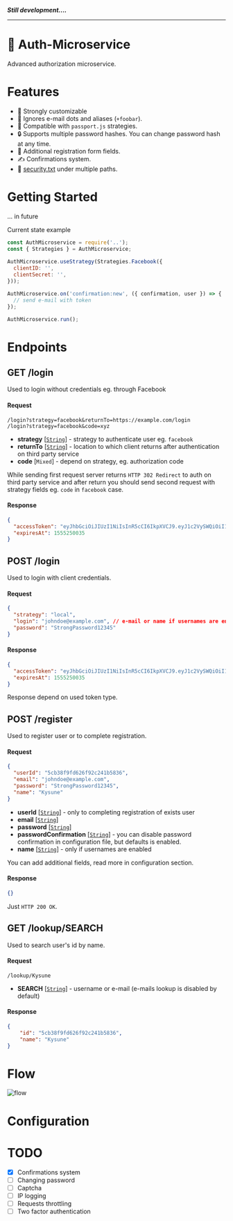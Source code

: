 ***Still development....***
****

# 🔑 Auth-Microservice
Advanced authorization microservice.

# Features
- 🔨 Strongly customizable
- 👥 Ignores e-mail dots and aliases (`+foobar`).
- 🤝 Compatible with `passport.js` strategies.
- 🔒 Supports multiple password hashes. You can change password hash at any time.
- 📝 Additional registration form fields.
- ✍ Confirmations system.
- 📃 [security.txt](https://tools.ietf.org/html/draft-foudil-securitytxt-06) under multiple paths.

# Getting Started

... in future

Current state example
```javascript
const AuthMicroservice = require('..');
const { Strategies } = AuthMicroservice;
    
AuthMicroservice.useStrategy(Strategies.Facebook({
  clientID: '',
  clientSecret: '',
}));

AuthMicroservice.on('confirmation:new', ({ confirmation, user }) => {
  // send e-mail with token
});

AuthMicroservice.run();

```

# Endpoints

## GET /login
Used to login without credentials eg. through Facebook
#### Request
```
/login?strategy=facebook&returnTo=https://example.com/login
/login?strategy=facebook&code=xyz
```
- **strategy** [[`String`](https://developer.mozilla.org/en-US/docs/Web/JavaScript/Reference/Global_Objects/String)] - strategy to authenticate user eg. `facebook`
- **returnTo** [[`String`](https://developer.mozilla.org/en-US/docs/Web/JavaScript/Reference/Global_Objects/String)] - location to which client returns after authentication on third party service 
- **code** [`Mixed`] - depend on strategy, eg. authorization code

While sending first request server returns `HTTP 302 Redirect` to auth on third party service and after return you should send second request with strategy fields eg. `code` in `facebook` case.
#### Response
```json
{
  "accessToken": "eyJhbGciOiJIUzI1NiIsInR5cCI6IkpXVCJ9.eyJ1c2VySWQiOiI1Y2IyMDI4NGM0ZjY4MjM2ZTRiMjEyNjYiLCJleHAiOjE1NTUyNTAwMzUsImlhdCI6MTU1NTI0NjQzNX0.r0l5vTDFD5iYeMAlrYqb8lJUvcb3RVsja8rZU9kD0bc",
  "expiresAt": 1555250035
}
```

## POST /login
Used to login with client credentials.
#### Request
```json
{
  "strategy": "local",
  "login": "johndoe@example.com", // e-mail or name if usernames are enabled
  "password": "StrongPassword12345"
}
```
#### Response
```json
{
  "accessToken": "eyJhbGciOiJIUzI1NiIsInR5cCI6IkpXVCJ9.eyJ1c2VySWQiOiI1Y2IyMDI4NGM0ZjY4MjM2ZTRiMjEyNjYiLCJleHAiOjE1NTUyNTAwMzUsImlhdCI6MTU1NTI0NjQzNX0.r0l5vTDFD5iYeMAlrYqb8lJUvcb3RVsja8rZU9kD0bc",
  "expiresAt": 1555250035
}
```
Response depend on used token type.

## POST /register
Used to register user or to complete registration.
#### Request
```json
{
  "userId": "5cb38f9fd626f92c241b5836",
  "email": "johndoe@example.com",
  "password": "StrongPassword12345",
  "name": "Kysune"
}
```
- **userId** [[`String`](https://developer.mozilla.org/en-US/docs/Web/JavaScript/Reference/Global_Objects/String)] - only to completing registration of exists user
- **email** [[`String`](https://developer.mozilla.org/en-US/docs/Web/JavaScript/Reference/Global_Objects/String)]
- **password** [[`String`](https://developer.mozilla.org/en-US/docs/Web/JavaScript/Reference/Global_Objects/String)]
- **passwordConfirmation** [[`String`](https://developer.mozilla.org/en-US/docs/Web/JavaScript/Reference/Global_Objects/String)] - you can disable password confirmation in configuration file, but defaults is enabled.
- **name** [[`String`](https://developer.mozilla.org/en-US/docs/Web/JavaScript/Reference/Global_Objects/String)] - only if usernames are enabled

You can add additional fields, read more in configuration section.
#### Response
```json
{}
```
Just `HTTP 200 OK`.

## GET /lookup/SEARCH
Used to search user's id by name.
#### Request
```
/lookup/Kysune
```
- **SEARCH** [[`String`](https://developer.mozilla.org/en-US/docs/Web/JavaScript/Reference/Global_Objects/String)] - username or e-mail (e-mails lookup is disabled by default)
#### Response
```json
{
    "id": "5cb38f9fd626f92c241b5836",
    "name": "Kysune"
}
```

# Flow
![flow](https://i.imgur.com/0QbHM6e.png)

# Configuration

# TODO
- [x] Confirmations system
- [ ] Changing password
- [ ] Captcha
- [ ] IP logging
- [ ] Requests throttling
- [ ] Two factor authentication
